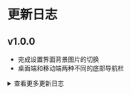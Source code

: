 # 更新日志

## v1.0.0
* 完成设置界面背景图片的切换
* 桌面端和移动端两种不同的底部导航栏

<details onclose>
<summary>查看更多更新日志</summary>

</details>